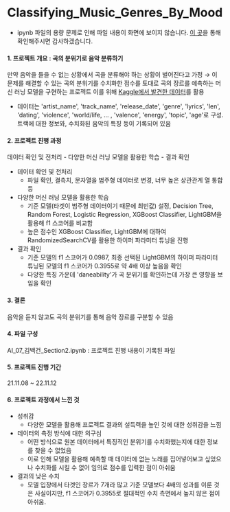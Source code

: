 # Classifying_Music_Genres_By_Mood
* ipynb 파일의 용량 문제로 인해 파일 내용이 화면에 보이지 않습니다. [이 곳](https://nbviewer.org/github/zekcal/AI_07_Section_2_Project/blob/main/AI_07_%EA%B9%80%EB%B0%B1%EA%B1%B4_Section2.ipynb)을 통해 확인해주시면 감사하겠습니다.
#### 1. 프로젝트 개요 : 곡의 분위기로 음악 분류하기
만약 음악을 들을 수 없는 상황에서 곡을 분류해야 하는 상황이 벌어진다고 가정 → 이 문제를 해결할 수 있는 곡의 분위기를 수치화한 점수를 토대로 곡의 장르를 예측하는 머신 러닝 모델을 구현하는 프로젝트
이를 위해 [Kaggle에서 발견한 데이터](https://www.kaggle.com/datasets/saurabhshahane/music-dataset-1950-to-2019)를 활용
- 데이터는 'artist_name',	'track_name',	'release_date',	'genre',	'lyrics',	'len',	'dating',	'violence',	'world/life, 	...	, 'valence',	'energy',	'topic',	'age'로 구성. 트랙에 대한 정보와, 수치화된 음악의 특징 등이 기록되어 있음

#### 2. 프로젝트 진행 과정
데이터 확인 및 전처리 - 다양한 머신 러닝 모델을 활용한 학습 - 결과 확인
- 데이터 확인 및 전처리
  - 파일 확인, 결측치, 문자열을 범주형 데이터로 변경, 너무 높은 상관관계 열 통합 등
- 다양한 머신 러닝 모델을 활용한 학습
  - 기준 모델(타겟이 범주형 데이터이기 때문에 최빈값) 설정, Decision Tree, Random Forest, Logistic Regression, XGBoost Classifier, LightGBM을 활용해 f1 스코어를 비교함
  - 높은 점수인 XGBoost Classifier, LightGBM에 대하여 RandomizedSearchCV를 활용한 하이퍼 파라미터 튜닝을 진행
- 결과 확인
  - 기준 모델의 f1 스코어가 0.0987, 최종 선택된 LightGBM의 하이퍼 파라미터 튜닝된 모델의 f1 스코어가 0.3955로 약 4배 이상 높음을 확인
  - 다양한 특징 가운데 'daneability'가 곡 분위기를 확인하는데 가장 큰 영향을 보임을 확인

#### 3. 결론
음악을 듣지 않고도 곡의 분위기를 통해 음악 장르를 구분할 수 있음

#### 4. 파일 구성
AI_07_김백건_Section2.ipynb : 프로젝트 진행 내용이 기록된 파일

#### 5. 프로젝트 진행 기간
21.11.08 ~ 22.11.12

#### 6. 프로젝트 과정에서 느낀 것
- 성취감
    - 다양한 모델을 활용해 프로젝트 결과의 설득력을 높인 것에 대한 성취감을 느낌
- 데이터의 측정 방식에 대한 의구심  
    - 어떤 방식으로 원본 데이터에서 특징적인 분위기를 수치화했는지에 대한 정보를 찾을 수 없었음
    - 이로 인해 모델을 활용해 예측할 때 데이터에 없는 노래를 집어넣어보고 싶었으나 수치화를 시킬 수 없어 임의로 점수를 입력한 점이 아쉬움
- 결과의 낮은 수치
    - 모델 입장에서 타겟인 장르가 7개라 많고 기준 모델보다 4배의 성과를 이룬 것은 사실이지만, f1 스코어가 0.3955로 절대적인 수치 측면에서 높지 않은 점이 아쉬움.
